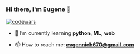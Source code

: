 ### Hi there, I'm Eugene 👋

[![codewars](https://www.codewars.com/users/eugene670/badges/small)](https://www.codewars.com/users/eugene670)  


* 🌱 I’m currently learning **python**, **ML**, **web**

* 📫 How to reach me: **evgennich670@gmail.com**


<!--
**garoldshea/garoldshea** is a ✨ _special_ ✨ repository because its `README.md` (this file) appears on your GitHub profile.

Here are some ideas to get you started:

- 🔭 I’m currently working on ...
- 🌱 I’m currently learning ...
- 👯 I’m looking to collaborate on ...
- 🤔 I’m looking for help with ...
- 💬 Ask me about ...

- 😄 Pronouns: ...
- ⚡ Fun fact: ...
-->
